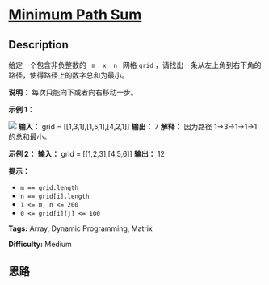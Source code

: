 # [Minimum Path Sum][title]

## Description

给定一个包含非负整数的 `_m_ x _n_` 网格 `grid` ，请找出一条从左上角到右下角的路径，使得路径上的数字总和为最小。

**说明：** 每次只能向下或者向右移动一步。

**示例 1：**

![](https://assets.leetcode.com/uploads/2020/11/05/minpath.jpg)
            **输入：** grid = [[1,3,1],[1,5,1],[4,2,1]]    **输出：** 7    **解释：** 因为路径 1→3→1→1→1 的总和最小。    

**示例 2：**
            **输入：** grid = [[1,2,3],[4,5,6]]    **输出：** 12    

**提示：**

  * `m == grid.length`
  * `n == grid[i].length`
  * `1 <= m, n <= 200`
  * `0 <= grid[i][j] <= 100`


**Tags:** Array, Dynamic Programming, Matrix

**Difficulty:** Medium

## 思路

[title]: https://leetcode-cn.com/problems/minimum-path-sum
